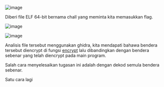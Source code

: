 ![image](https://github.com/6D756E6972/3108CTF/assets/129729880/04e5740c-4420-4038-836e-8f5184a30715)

Diberi file ELF 64-bit bernama chall yang meminta kita memasukkan flag.

![image](https://github.com/6D756E6972/3108CTF/assets/129729880/90527fec-d9b6-4f59-8097-81a0bbcc5ed7)

![image](https://github.com/6D756E6972/3108CTF/assets/129729880/e30e222f-c2c2-4f88-945c-506076f0a528)

Analisis file tersebut menggunakan ghidra, kita mendapati bahawa bendera tersebut diencrypt di fungsi [encrypt](https://github.com/6D756E6972/3108CTF/blob/main/Reverse%20Engineering/Pa%2Brio%2Bik/encrypt) lalu dibandingkan dengan bendera sebenar yang telah diencrypt pada main program.

Salah cara menyelesaikan tugasan ini adalah dengan dekod semula bendera sebenar.

Satu cara lagi 
